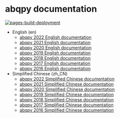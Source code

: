 # abqpy documentation

[![pages-build-deployment](https://github.com/haiiliin/docs.abqpy.com/actions/workflows/pages/pages-build-deployment/badge.svg)](https://github.com/haiiliin/docs.abqpy.com/actions/workflows/pages/pages-build-deployment)

- English (en)
  - [abqpy 2022 English documentation](/en/2022/)
  - [abqpy 2021 English documentation](/en/2021/)
  - [abqpy 2020 English documentation](/en/2020/)
  - [abqpy 2019 English documentation](/en/2019/)
  - [abqpy 2018 English documentation](/en/2018/)
  - [abqpy 2017 English documentation](/en/2017/)
  - [abqpy 2016 English documentation](/en/2016/)
- Simplified Chinese (zh_CN)
  - [abqpy 2022 Simplified Chinese documentation](/zh_CN/2022/)
  - [abqpy 2021 Simplified Chinese documentation](/zh_CN/2021/)
  - [abqpy 2020 Simplified Chinese documentation](/zh_CN/2020/)
  - [abqpy 2019 Simplified Chinese documentation](/zh_CN/2019/)
  - [abqpy 2018 Simplified Chinese documentation](/zh_CN/2018/)
  - [abqpy 2017 Simplified Chinese documentation](/zh_CN/2017/)
  - [abqpy 2016 Simplified Chinese documentation](/zh_CN/2016/)
